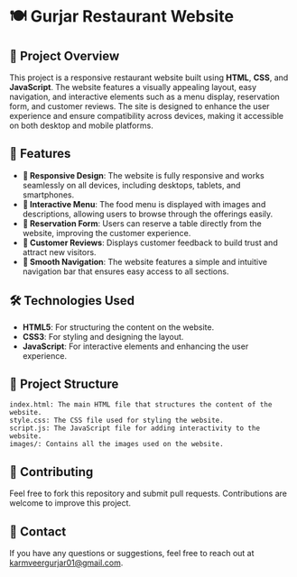 # 🍽️ Gurjar Restaurant Website

## 📖 Project Overview

This project is a responsive restaurant website built using **HTML**, **CSS**, and **JavaScript**. The website features a visually appealing layout, easy navigation, and interactive elements such as a menu display, reservation form, and customer reviews. The site is designed to enhance the user experience and ensure compatibility across devices, making it accessible on both desktop and mobile platforms.

## 🌟 Features

- **📱 Responsive Design**: The website is fully responsive and works seamlessly on all devices, including desktops, tablets, and smartphones.
- **🍔 Interactive Menu**: The food menu is displayed with images and descriptions, allowing users to browse through the offerings easily.
- **📝 Reservation Form**: Users can reserve a table directly from the website, improving the customer experience.
- **💬 Customer Reviews**: Displays customer feedback to build trust and attract new visitors.
- **🔗 Smooth Navigation**: The website features a simple and intuitive navigation bar that ensures easy access to all sections.

## 🛠️ Technologies Used

- **HTML5**: For structuring the content on the website.
- **CSS3**: For styling and designing the layout.
- **JavaScript**: For interactive elements and enhancing the user experience.

## 📁 Project Structure

    index.html: The main HTML file that structures the content of the website.
    style.css: The CSS file used for styling the website.
    script.js: The JavaScript file for adding interactivity to the website.
    images/: Contains all the images used on the website.

## 🤝 Contributing

Feel free to fork this repository and submit pull requests. Contributions are welcome to improve this project.

## 📧 Contact

If you have any questions or suggestions, feel free to reach out at karmveergurjar01@gmail.com.
